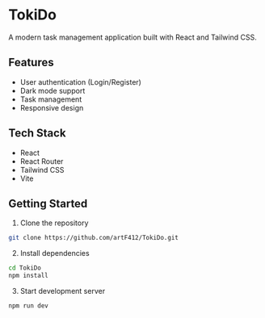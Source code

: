 # TokiDo

A modern task management application built with React and Tailwind CSS.

## Features

- User authentication (Login/Register)
- Dark mode support
- Task management
- Responsive design

## Tech Stack

- React
- React Router
- Tailwind CSS
- Vite

## Getting Started

1. Clone the repository
```bash
git clone https://github.com/artF412/TokiDo.git
```

2. Install dependencies
```bash
cd TokiDo
npm install
```

3. Start development server
```bash
npm run dev
```
